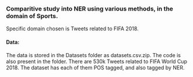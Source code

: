 <h3>Comparitive study into NER using various methods, in the domain of Sports.</h3>
Specific domain chosen is Tweets related to FIFA 2018.<br>

<h4>Data:</h4>
The data is stored in the Datasets folder as datasets.csv.zip. The code is also present in the folder.
There are 530k Tweets related to FIFA World Cup 2018. The dataset has each of them POS tagged, and also tagged by NER.
